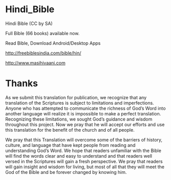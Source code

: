 # Hindi_Bible
Hindi Bible (CC by SA)

Full Bible (66 books) available now.

Read Bible, Download Android/Desktop Apps

http://freebiblesindia.com/bible/hin/

http://www.masihivaani.com

Thanks
=======

As we submit this translation for publication, we recognize that any translation of the Scriptures is subject to limitations and imperfections. 
Anyone who has attempted to communicate the richness of God’s Word into another language will realize it is impossible to make a perfect translation. 
Recognizing these limitations, we sought God’s guidance and wisdom throughout this project. 
Now we pray that he will accept our efforts and use this translation for the benefit of the church and of all people.

We pray that this Translation will overcome some of the barriers of history, culture, and language that have kept people from reading and understanding God’s Word. 
We hope that readers unfamiliar with the Bible will find the words clear and easy to understand and that readers well versed in the Scriptures will gain a fresh perspective.
We pray that readers will gain insight and wisdom for living, but most of all that they will meet the God of the Bible and be forever changed by knowing him.
